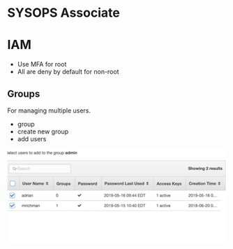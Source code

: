 # SYSOPS Associate


# IAM 

- Use MFA for root
- All are deny by default for non-root

## Groups 

For managing multiple users. 
- group
- create new group 
- add users 

![image](images/group.png)
